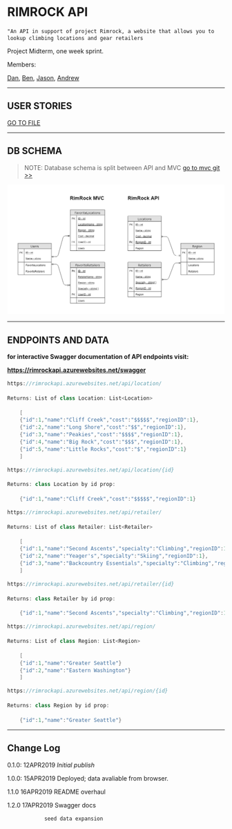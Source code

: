 # RIMROCK API

```
"An API in support of project Rimrock, a website that allows you to lookup climbing locations and gear retailers
```

Project Midterm, one week sprint.

Members:

[Dan](https://github.com/daniellogerstedt),
[Ben](https://github.com/BenSTay),
[Jason](https://github.com/jasonb315),
[Andrew](https://github.com/amjcurtis)

---

## USER STORIES

[GO TO FILE](https://github.com/house-rimrock/rimrock/blob/master/UserStories.txt)

---

## DB SCHEMA

>NOTE: Database schema is split between API and MVC [go to mvc git >>](https://github.com/house-rimrock/rimrock)

![DBSchema](https://github.com/house-rimrock/rimrock/blob/master/assets/db-schema-rimrock.png)

---

## ENDPOINTS AND DATA


**for interactive Swagger documentation of API endpoints visit:**

**https://rimrockapi.azurewebsites.net/swagger**



```C#
https://rimrockapi.azurewebsites.net/api/location/

Returns: List of class Location: List<Location>

    [
    {"id":1,"name":"Cliff Creek","cost":"$$$$$","regionID":1},
    {"id":2,"name":"Long Shore","cost":"$$","regionID":1},
    {"id":3,"name":"Peakies","cost":"$$$$","regionID":1},
    {"id":4,"name":"Big Rock","cost":"$$$","regionID":1},
    {"id":5,"name":"Little Rocks","cost":"$","regionID":1}
    ]
```

```C#
https://rimrockapi.azurewebsites.net/api/location/{id}

Returns: class Location by id prop: 

    {"id":1,"name":"Cliff Creek","cost":"$$$$$","regionID":1}
```

```C#
https://rimrockapi.azurewebsites.net/api/retailer/

Returns: List of class Retailer: List<Retailer>

    [
    {"id":1,"name":"Second Ascents","specialty":"Climbing","regionID":1},
    {"id":2,"name":"Yeager's","specialty":"Skiing","regionID":1},
    {"id":3,"name":"Backcountry Essentials","specialty":"Climbing","regionID":1}
    ]
```

```C#
https://rimrockapi.azurewebsites.net/api/retailer/{id}

Returns: class Retailer by id prop: 

    {"id":1,"name":"Second Ascents","specialty":"Climbing","regionID":1}
```
```C#
https://rimrockapi.azurewebsites.net/api/region/

Returns: List of class Region: List<Region>

    [
    {"id":1,"name":"Greater Seattle"}
    {"id":2,"name":"Eastern Washington"}
    ]
```

```C#
https://rimrockapi.azurewebsites.net/api/region/{id}

Returns: class Region by id prop: 

    {"id":1,"name":"Greater Seattle"}
```

---

## Change Log

0.1.0: 12APR2019 *Initial publish*

1.0.0: 15APR2019 Deployed; data avaliable from browser.

1.1.0 16APR2019 README overhaul

1.2.0 17APR2019 Swagger docs

                seed data expansion